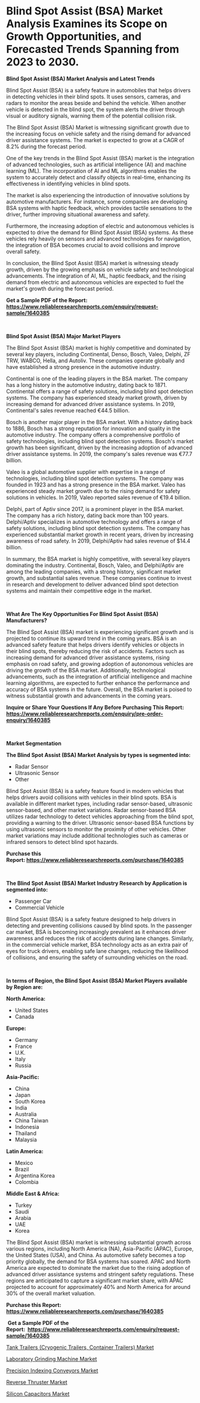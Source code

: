 <p><h1>Blind Spot Assist (BSA) Market Analysis Examines its Scope on Growth Opportunities, and Forecasted Trends Spanning from 2023 to 2030.</h1></p><p><strong>Blind Spot Assist (BSA) Market Analysis and Latest Trends</strong></p>
<p><p>Blind Spot Assist (BSA) is a safety feature in automobiles that helps drivers in detecting vehicles in their blind spots. It uses sensors, cameras, and radars to monitor the areas beside and behind the vehicle. When another vehicle is detected in the blind spot, the system alerts the driver through visual or auditory signals, warning them of the potential collision risk.</p><p>The Blind Spot Assist (BSA) Market is witnessing significant growth due to the increasing focus on vehicle safety and the rising demand for advanced driver assistance systems. The market is expected to grow at a CAGR of 8.2% during the forecast period. </p><p>One of the key trends in the Blind Spot Assist (BSA) market is the integration of advanced technologies, such as artificial intelligence (AI) and machine learning (ML). The incorporation of AI and ML algorithms enables the system to accurately detect and classify objects in real-time, enhancing its effectiveness in identifying vehicles in blind spots.</p><p>The market is also experiencing the introduction of innovative solutions by automotive manufacturers. For instance, some companies are developing BSA systems with haptic feedback, which provides tactile sensations to the driver, further improving situational awareness and safety.</p><p>Furthermore, the increasing adoption of electric and autonomous vehicles is expected to drive the demand for Blind Spot Assist (BSA) systems. As these vehicles rely heavily on sensors and advanced technologies for navigation, the integration of BSA becomes crucial to avoid collisions and improve overall safety.</p><p>In conclusion, the Blind Spot Assist (BSA) market is witnessing steady growth, driven by the growing emphasis on vehicle safety and technological advancements. The integration of AI, ML, haptic feedback, and the rising demand from electric and autonomous vehicles are expected to fuel the market's growth during the forecast period.</p></p>
<p><strong>Get a Sample PDF of the Report:&nbsp; <a href="https://www.reliableresearchreports.com/enquiry/request-sample/1640385">https://www.reliableresearchreports.com/enquiry/request-sample/1640385</a></strong></p>
<p>&nbsp;</p>
<p><strong>Blind Spot Assist (BSA) Major Market Players</strong></p>
<p><p>The Blind Spot Assist (BSA) market is highly competitive and dominated by several key players, including Continental, Denso, Bosch, Valeo, Delphi, ZF TRW, WABCO, Hella, and Autoliv. These companies operate globally and have established a strong presence in the automotive industry.</p><p>Continental is one of the leading players in the BSA market. The company has a long history in the automotive industry, dating back to 1871. Continental offers a range of safety solutions, including blind spot detection systems. The company has experienced steady market growth, driven by increasing demand for advanced driver assistance systems. In 2019, Continental's sales revenue reached €44.5 billion.</p><p>Bosch is another major player in the BSA market. With a history dating back to 1886, Bosch has a strong reputation for innovation and quality in the automotive industry. The company offers a comprehensive portfolio of safety technologies, including blind spot detection systems. Bosch's market growth has been significant, driven by the increasing adoption of advanced driver assistance systems. In 2019, the company's sales revenue was €77.7 billion.</p><p>Valeo is a global automotive supplier with expertise in a range of technologies, including blind spot detection systems. The company was founded in 1923 and has a strong presence in the BSA market. Valeo has experienced steady market growth due to the rising demand for safety solutions in vehicles. In 2019, Valeo reported sales revenue of €19.4 billion.</p><p>Delphi, part of Aptiv since 2017, is a prominent player in the BSA market. The company has a rich history, dating back more than 100 years. Delphi/Aptiv specializes in automotive technology and offers a range of safety solutions, including blind spot detection systems. The company has experienced substantial market growth in recent years, driven by increasing awareness of road safety. In 2019, Delphi/Aptiv had sales revenue of $14.4 billion.</p><p>In summary, the BSA market is highly competitive, with several key players dominating the industry. Continental, Bosch, Valeo, and Delphi/Aptiv are among the leading companies, with a strong history, significant market growth, and substantial sales revenue. These companies continue to invest in research and development to deliver advanced blind spot detection systems and maintain their competitive edge in the market.</p></p>
<p>&nbsp;</p>
<p><strong>What Are The Key Opportunities For Blind Spot Assist (BSA) Manufacturers?</strong></p>
<p><p>The Blind Spot Assist (BSA) market is experiencing significant growth and is projected to continue its upward trend in the coming years. BSA is an advanced safety feature that helps drivers identify vehicles or objects in their blind spots, thereby reducing the risk of accidents. Factors such as increasing demand for advanced driver assistance systems, rising emphasis on road safety, and growing adoption of autonomous vehicles are driving the growth of the BSA market. Additionally, technological advancements, such as the integration of artificial intelligence and machine learning algorithms, are expected to further enhance the performance and accuracy of BSA systems in the future. Overall, the BSA market is poised to witness substantial growth and advancements in the coming years.</p></p>
<p><strong>Inquire or Share Your Questions If Any Before Purchasing This Report: <a href="https://www.reliableresearchreports.com/enquiry/pre-order-enquiry/1640385">https://www.reliableresearchreports.com/enquiry/pre-order-enquiry/1640385</a></strong></p>
<p>&nbsp;</p>
<p><strong>Market Segmentation</strong></p>
<p><strong>The Blind Spot Assist (BSA) Market Analysis by types is segmented into:</strong></p>
<p><ul><li>Radar Sensor</li><li>Ultrasonic Sensor</li><li>Other</li></ul></p>
<p><p>Blind Spot Assist (BSA) is a safety feature found in modern vehicles that helps drivers avoid collisions with vehicles in their blind spots. BSA is available in different market types, including radar sensor-based, ultrasonic sensor-based, and other market variations. Radar sensor-based BSA utilizes radar technology to detect vehicles approaching from the blind spot, providing a warning to the driver. Ultrasonic sensor-based BSA functions by using ultrasonic sensors to monitor the proximity of other vehicles. Other market variations may include additional technologies such as cameras or infrared sensors to detect blind spot hazards.</p></p>
<p><strong>Purchase this Report:&nbsp;<a href="https://www.reliableresearchreports.com/purchase/1640385">https://www.reliableresearchreports.com/purchase/1640385</a></strong></p>
<p>&nbsp;</p>
<p><strong>The Blind Spot Assist (BSA) Market Industry Research by Application is segmented into:</strong></p>
<p><ul><li>Passenger Car</li><li>Commercial Vehicle</li></ul></p>
<p><p>Blind Spot Assist (BSA) is a safety feature designed to help drivers in detecting and preventing collisions caused by blind spots. In the passenger car market, BSA is becoming increasingly prevalent as it enhances driver awareness and reduces the risk of accidents during lane changes. Similarly, in the commercial vehicle market, BSA technology acts as an extra pair of eyes for truck drivers, enabling safe lane changes, reducing the likelihood of collisions, and ensuring the safety of surrounding vehicles on the road.</p></p>
<p>&nbsp;</p>
<p><strong>In terms of Region, the Blind Spot Assist (BSA) Market Players available by Region are:</strong></p>
<p>
    <p> <strong> North America: </strong>
        <ul>
            <li>United States</li>
            <li>Canada</li>
        </ul>
        </p> 
    <p> <strong> Europe: </strong>
        <ul>
            <li>Germany</li>
            <li>France</li>
            <li>U.K.</li>
            <li>Italy</li>
            <li>Russia</li>
        </ul>
        </p> 
    <p> <strong> Asia-Pacific: </strong>
        <ul>
            <li>China</li>
            <li>Japan</li>
            <li>South Korea</li>
            <li>India</li>
            <li>Australia</li>
            <li>China Taiwan</li>
            <li>Indonesia</li>
            <li>Thailand</li>
            <li>Malaysia</li>
        </ul>
        </p> 
    <p> <strong> Latin America: </strong>
        <ul>
            <li>Mexico</li>
            <li>Brazil</li>
            <li>Argentina Korea</li>
            <li>Colombia</li>
        </ul>
        </p> 
    <p> <strong> Middle East & Africa: </strong>
        <ul>
            <li>Turkey</li>
            <li>Saudi</li>
            <li>Arabia</li>
            <li>UAE</li>
            <li>Korea</li>
        </ul>
    </p>
    </p>
<p><p>The Blind Spot Assist (BSA) market is witnessing substantial growth across various regions, including North America (NA), Asia-Pacific (APAC), Europe, the United States (USA), and China. As automotive safety becomes a top priority globally, the demand for BSA systems has soared. APAC and North America are expected to dominate the market due to the rising adoption of advanced driver assistance systems and stringent safety regulations. These regions are anticipated to capture a significant market share, with APAC projected to account for approximately 40% and North America for around 30% of the overall market valuation.</p></p>
<p><strong>Purchase this Report: <a href="https://www.reliableresearchreports.com/purchase/1640385">https://www.reliableresearchreports.com/purchase/1640385</a></strong></p>
<p>&nbsp;<strong>Get a Sample PDF of the Report:&nbsp;&nbsp;<a href="https://www.reliableresearchreports.com/enquiry/request-sample/1640385">https://www.reliableresearchreports.com/enquiry/request-sample/1640385</a></strong></p>
<p><strong></strong></p>
<p><p><a href="https://github.com/zebdakicsin/Market-Research-Report-List-1/blob/main/tank-trailers-cryogenic-trailers-container-trailers-market.md">Tank Trailers (Cryogenic Trailers, Container Trailers) Market</a></p><p><a href="https://www.linkedin.com/pulse/laboratory-grinding-machine-market-size-share-global-9dobe/">Laboratory Grinding Machine Market</a></p><p><a href="https://medium.com/@efrenmuller/precision-indexing-conveyors-market-research-report-its-history-and-forecast-2023-to-2030-0e3fda0dfb94">Precision Indexing Conveyors Market</a></p><p><a href="https://www.linkedin.com/pulse/reverse-thruster-market-insights-players-forecast-till-2030-qsjke/">Reverse Thruster Market</a></p><p><a href="https://medium.com/@ransomjohns101/silicon-capacitors-market-trends-forecast-and-competitive-analysis-to-2030-2f1db31c9a0a">Silicon Capacitors Market</a></p></p>